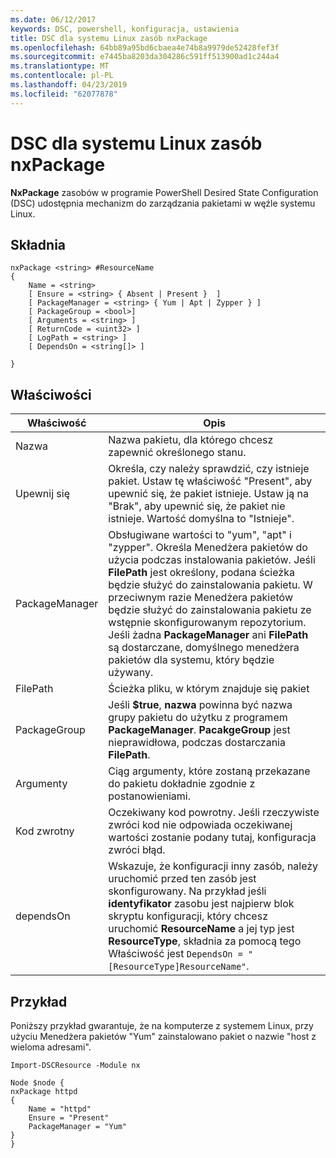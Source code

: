 ```yaml
---
ms.date: 06/12/2017
keywords: DSC, powershell, konfiguracja, ustawienia
title: DSC dla systemu Linux zasób nxPackage
ms.openlocfilehash: 64bb89a95bd6cbaea4e74b8a9979de52428fef3f
ms.sourcegitcommit: e7445ba8203da304286c591ff513900ad1c244a4
ms.translationtype: MT
ms.contentlocale: pl-PL
ms.lasthandoff: 04/23/2019
ms.locfileid: "62077878"
---
```

# <a name="dsc-for-linux-nxpackage-resource"></a>DSC dla systemu Linux zasób nxPackage

**NxPackage** zasobów w programie PowerShell Desired State Configuration (DSC) udostępnia mechanizm do zarządzania pakietami w węźle systemu Linux.

## <a name="syntax"></a>Składnia

```
nxPackage <string> #ResourceName
{
    Name = <string>
    [ Ensure = <string> { Absent | Present }  ]
    [ PackageManager = <string> { Yum | Apt | Zypper } ]
    [ PackageGroup = <bool>]
    [ Arguments = <string> ]
    [ ReturnCode = <uint32> ]
    [ LogPath = <string> ]
    [ DependsOn = <string[]> ]

}
```

## <a name="properties"></a>Właściwości

|  Właściwość |  Opis |
|---|---|
| Nazwa| Nazwa pakietu, dla którego chcesz zapewnić określonego stanu.|
| Upewnij się| Określa, czy należy sprawdzić, czy istnieje pakiet. Ustaw tę właściwość "Present", aby upewnić się, że pakiet istnieje. Ustaw ją na "Brak", aby upewnić się, że pakiet nie istnieje. Wartość domyślna to "Istnieje".|
| PackageManager| Obsługiwane wartości to "yum", "apt" i "zypper". Określa Menedżera pakietów do użycia podczas instalowania pakietów. Jeśli **FilePath** jest określony, podana ścieżka będzie służyć do zainstalowania pakietu. W przeciwnym razie Menedżera pakietów będzie służyć do zainstalowania pakietu ze wstępnie skonfigurowanym repozytorium. Jeśli żadna **PackageManager** ani **FilePath** są dostarczane, domyślnego menedżera pakietów dla systemu, który będzie używany.|
| FilePath| Ścieżka pliku, w którym znajduje się pakiet|
| PackageGroup| Jeśli **$true**, **nazwa** powinna być nazwa grupy pakietu do użytku z programem **PackageManager**. **PacakgeGroup** jest nieprawidłowa, podczas dostarczania **FilePath**.|
| Argumenty| Ciąg argumenty, które zostaną przekazane do pakietu dokładnie zgodnie z postanowieniami.|
| Kod zwrotny| Oczekiwany kod powrotny. Jeśli rzeczywiste zwróci kod nie odpowiada oczekiwanej wartości zostanie podany tutaj, konfiguracja zwróci błąd.|
| dependsOn | Wskazuje, że konfiguracji inny zasób, należy uruchomić przed ten zasób jest skonfigurowany. Na przykład jeśli **identyfikator** zasobu jest najpierw blok skryptu konfiguracji, który chcesz uruchomić **ResourceName** a jej typ jest **ResourceType**, składnia za pomocą tego Właściwość jest `DependsOn = "[ResourceType]ResourceName"`.|

## <a name="example"></a>Przykład

Poniższy przykład gwarantuje, że na komputerze z systemem Linux, przy użyciu Menedżera pakietów "Yum" zainstalowano pakiet o nazwie "host z wieloma adresami".

```
Import-DSCResource -Module nx

Node $node {
nxPackage httpd
{
    Name = "httpd"
    Ensure = "Present"
    PackageManager = "Yum"
}
}
```